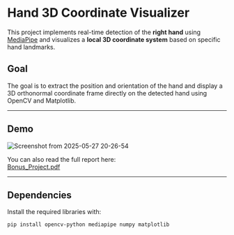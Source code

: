 # Hand 3D Coordinate Visualizer

This project implements real-time detection of the **right hand** using [MediaPipe](https://google.github.io/mediapipe/) and visualizes a **local 3D coordinate system** based on specific hand landmarks.

## Goal

The goal is to extract the position and orientation of the hand and display a 3D orthonormal coordinate frame directly on the detected hand using OpenCV and Matplotlib.

---

##  Demo

![Screenshot from 2025-05-27 20-26-54](https://github.com/user-attachments/assets/47e2f788-c7d9-44df-b169-943f1aa72a7f)


 You can also read the full report here:  
[ Bonus_Project.pdf](./Bonus_Project.pdf)

---

##  Dependencies

Install the required libraries with:

```bash
pip install opencv-python mediapipe numpy matplotlib
